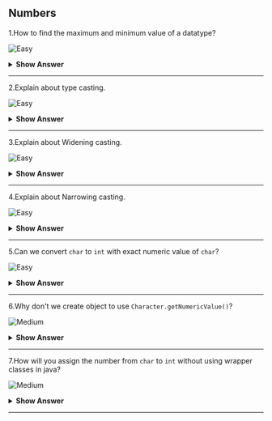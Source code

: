 ## Numbers

1.How to find the maximum and minimum value of a datatype?

![Easy](https://github.com/revaturelabs/interviewquestions/blob/dev/ComplexityTags/simple%20(2).svg)
<details>
    <summary><b> Show Answer </b></summary> 
<blockquote>

- To find the maximum value of a data type, we have to use the corresponding wrapper class and their staic variable `MAX_VALUE`.
- For minivalue, we can use `MIN_VALUE`.
</blockqoute> 

**Eaxmple**
``` java
public class Main {
	public static void main(String[] args) {
		int i = Integer.MAX_VALUE;
		System.out.println(i);
	}
}
```
**Output**
```
2147483647
```
>It gives the maximum value of `int` datatype.
</details>

---

2.Explain about type casting.

![Easy](https://github.com/revaturelabs/interviewquestions/blob/dev/ComplexityTags/simple%20(2).svg)
<details>
    <summary><b> Show Answer </b></summary> 
<blockquote>

- Type casting is the process of changing variable from one datatype to another datatype.
- Type casting is possible for both primitive and reference type.
- For primitive types we have values being wither widen or narrow depdending upon source and destination data type.
- For refernce types, type casting make sense only when there is inheritance relationship exist between the source and destination type, in that case we say upcasting (child object casted to parent) or downcasting(parent object casted to child) casting.
</blockqoute>
</details>

---

3.Explain about Widening casting.

![Easy](https://github.com/revaturelabs/interviewquestions/blob/dev/ComplexityTags/simple%20(2).svg)
<details>
    <summary><b> Show Answer </b></summary> 
<blockquote>

- Widening casting also called implicit type casting is the process changing from smaller datatype to larger datatype.
- The convertion is done automatically.
**Example**
``` java
public class Main {
	public static void main(String[] args) {
	    int i = 9;
	    float f = i;
	    System.out.println(f); //9.0
	}
}

```
- In the above example, the variable `f` is assigned as `i` where the value is `9`. Now the value of `f` is `9.0`. Here the `int` value is automatically converted into `float`.
</blockqoute> 
</details>

---

4.Explain about Narrowing casting.

![Easy](https://github.com/revaturelabs/interviewquestions/blob/dev/ComplexityTags/simple%20(2).svg)
<details>
    <summary><b> Show Answer </b></summary> 
<blockquote>

- Narrowing casting also called explicit type casting is the process changing from larger datatype to smaller datatype.
- The convertion is done manually. We have specify the datatype.
**Example**
``` java
public class Main {
	public static void main(String[] args) {
	    float f = 9.84f;
	    int i = (int)f;
	    System.out.println(i);  //9
	}
}
```
- In the above example, the variable `i` is assigned as `f` where the value is `9.84`. Now the value of `i` is `9`. Here the `float` value is manually converted into `int`. We have to specify the name manually.
</blockqoute> 
</details>

---

5.Can we convert `char` to `int` with exact numeric value of `char`?

![Easy](https://github.com/revaturelabs/interviewquestions/blob/dev/ComplexityTags/simple%20(2).svg)
<details>
    <summary><b> Show Answer </b></summary> 
<blockquote>

Yes, we can convert `char` to `int` with exact numeric value using wrapper class.
``` java
public class Main {
	public static void main(String[] args) {
		char c = '9'; 
		int i = Character.getNumericValue(c);
		System.out.println(i); //9
	}
}
```
In the above code, the method `Character.getNumericValue(c)` gets the numeric value.
</blockqoute> 
</details>

---

6.Why don't we create object to use `Character.getNumericValue()`?

![Medium](https://github.com/revaturelabs/interviewquestions/blob/dev/ComplexityTags/Medium%20(2).svg)
<details>
    <summary><b> Show Answer </b></summary> 
<blockquote>

`getNumericValue` is a static method of `Character` wrapper class. For static methods, we don't need objects to access it. 
</blockqoute> 
</details>

---

7.How will you assign the number from `char` to `int` without using wrapper classes in java?

![Medium](https://github.com/revaturelabs/interviewquestions/blob/dev/ComplexityTags/Medium%20(2).svg)
<details>
    <summary><b> Show Answer </b></summary> 
<blockquote>

  - If we directly assign the value of `char` to `int`, it will assign the ASCII value. Therefore we have subract `48` to get the integer value.
    **Example**
    ``` java
    public class Main {
	public static void main(String[] args) {
		char c = '9'; 
		int i = c - 48; // ascii value of 9 is 57.
		System.out.println(i); // 9
	}
    }
    ```
    - In the above code, the value of c is automatcally converted into `57` integer value that is ascii value.
    - Then the subtraction is done to get `9`.
  
</blockqoute> 
</details>

---

